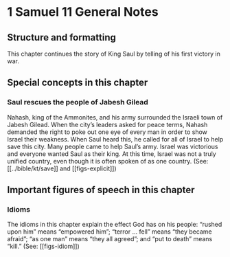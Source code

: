 # 1 Samuel 11 General Notes
## Structure and formatting

This chapter continues the story of King Saul by telling of his first victory in war.

## Special concepts in this chapter
### Saul rescues the people of Jabesh Gilead

Nahash, king of the Ammonites, and his army surrounded the Israeli town of Jabesh Gilead. When the city’s leaders asked for peace terms, Nahash demanded the right to poke out one eye of every man in order to show Israel their weakness. When Saul heard this, he called for all of Israel to help save this city. Many people came to help Saul’s army. Israel was victorious and everyone wanted Saul as their king. At this time, Israel was not a truly unified country, even though it is often spoken of as one country. (See: [[../bible/kt/save]] and [[figs-explicit]])

## Important figures of speech in this chapter

### Idioms

The idioms in this chapter explain the effect God has on his people: “rushed upon him” means “empowered him”; “terror … fell” means “they became afraid”; “as one man” means “they all agreed”; and “put to death” means “kill.” (See: [[figs-idiom]])